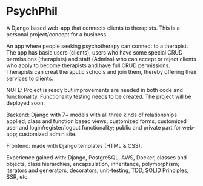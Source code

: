 # PsychPhil
A Django based web-app that connects clients to therapists. This is a personal project/concept for a business.

An app where people seeking psychotherapy can connect to a therapist. The app has basic users (clients), users who have some special CRUD permissions (therapists)
and staff (Admins) who can accept or reject clients who apply to become therapists and have full CRUD permissions. Therapists can creat theraputic schools and join them,
thereby offering their services to clients.

NOTE: Project is ready but improvements are needed in both code and functionality. Functionality testing needs to be created. The project will be deployed soon.

Backend: Django with 7+ models with all three kinds of relationships applied; class and function based views; 
customized forms; customized user and login/register/logout functionality; public and private part for web-app; customized admin site. 

Frontend: made with Django templates (HTML & CSS).

Experience gained with: Django, PostgreSQL, AWS, Docker, classes and objects, class hierarchies, encapsulation, inheritance, polymorphism;
iterators and generators, decorators, unit-testing, TDD, SOLID Principles, SSR, etc.
